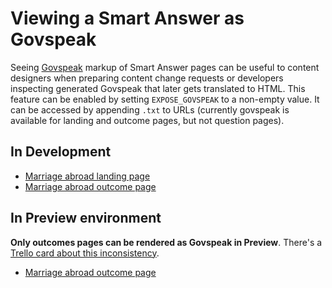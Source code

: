 # Viewing a Smart Answer as Govspeak

Seeing [Govspeak](https://github.com/alphagov/govspeak) markup of Smart Answer pages can be useful to content designers when preparing content change requests or developers inspecting generated Govspeak that later gets translated to HTML. This feature can be enabled by setting `EXPOSE_GOVSPEAK` to a non-empty value. It can be accessed by appending `.txt` to URLs (currently govspeak is available for landing and outcome pages, but not question pages).

## In Development

* [Marriage abroad landing page](http://smartanswers.dev.gov.uk/marriage-abroad.txt)
* [Marriage abroad outcome page](http://smartanswers.dev.gov.uk/marriage-abroad/y/afghanistan/uk/partner_other/opposite_sex.txt)

## In Preview environment

**Only outcomes pages can be rendered as Govspeak in Preview**. There's a [Trello card about this inconsistency](https://trello.com/c/qd5C7qDn/165-allow-landing-pages-to-be-rendered-as-govspeak-in-preview).

* [Marriage abroad outcome page](https://www.preview.alphagov.co.uk/marriage-abroad/y/afghanistan/uk/partner_other/opposite_sex.txt)
